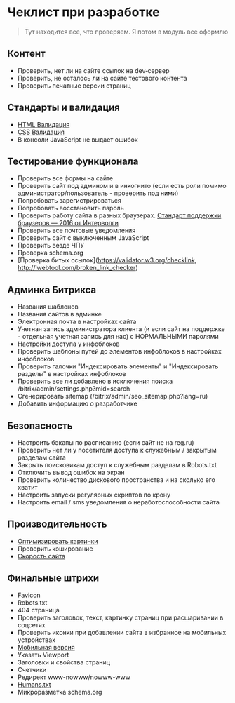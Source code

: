# Чеклист при разработке

> Тут находится все, что проверяем. Я потом в модуль все оформлю

## Контент
- Проверить, нет ли на сайте ссылок на dev‐сервер
- Проверить, не осталось ли на сайте тестового контента
- Проверить печатные версии страниц

## Стандарты и валидация
- [HTML Валидация](https://validator.w3.org/)
- [CSS Валидация](http://jigsaw.w3.org/css-validator/)
- В консоли JavaScript не выдает ошибок

## Тестирование функционала
- Проверить все формы на сайте
- Проверить сайт под админом и в инкогнито (если есть роли помимо администратор/пользователь - проверить под ними)
- Попробовать зарегистрироваться
- Попробовать восстановить пароль
- Проверить работу сайта в разных браузерах. [Стандарт поддержки браузеров — 2016 от Интерволги](http://www.intervolga.ru/blog/likbez/standart-podderzhki-brauzerov-2016/)
- Проверить все почтовые уведомления
- Проверить сайт с выключенным JavaScript
- Проверить везде ЧПУ
- Проверка schema.org
- [Проверка битых ссылок](https://validator.w3.org/checklink, http://iwebtool.com/broken_link_checker)

## Админка Битрикса
- Названия шаблонов
- Названия сайтов в админке
- Электронная почта в настройках сайта
- Учетная запись администратора клиента (и если сайт на поддержке - отдельная учетная запись для нас) с НОРМАЛЬНЫМИ паролями
- Настройки доступа у инфоблоков
- Проверить шаблоны путей до элементов инфоблоков в настройках инфоблоков
- Проверить галочки "Индексировать элементы" и "Индексировать разделы" в настройках инфоблоков
- Проверить все ли добавлено в исключения поиска /bitrix/admin/settings.php?mid=search
- Сгенерировать sitemap (/bitrix/admin/seo_sitemap.php?lang=ru)
- Добавить информацию о разработчике

## Безопасность
- Настроить бэкапы по расписанию (если сайт не на reg.ru)
- Проверить нет ли у посетителя доступа к служебным / закрытым разделам сайта
- Закрыть поисковикам доступ к служебным разделам в Robots.txt
- Отключить вывод ошибок на экран
- Проверить количество дискового пространства и на сколько его хватит
- Настроить запуски регулярных скриптов по крону
- Настроить email / sms уведомления о неработоспособности сайта


## Производительность
- [Оптимизировать картинки](https://compressor.io/)
- Проверить кэширование
- [Скорость сайта](https://developers.google.com/speed/pagespeed/)


## Финальные штрихи
- Favicon
- Robots.txt
- 404 страница
- Проверить заголовок, текст, картинку страниц при расшаривании в соцсетях
- Проверить иконки при добавлении сайта в избранное на мобильных устройствах
- [Мобильная версия](https://validator.w3.org/mobile/)
- Указать Viewport
- Заголовки и свойства страниц
- Счетчики
- Редирект www-nowww/nowww-www
- [Humans.txt](http://humanstxt.org/)
- Микроразметка schema.org
